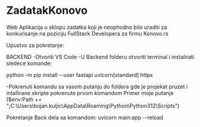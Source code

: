 # ZadatakKonovo
Web Aplikacija u sklopu zadatka koji je neophodno bilo uraditi za konkurisanje na poziciju FullStack Developera za firmu Konovo.rs

Upustvo za pokretanje:

BACKEND
-Otvoriti VS Code
-U Backend folderu otvoriti terminal i instalirati sledece komande:

python -m pip install --user fastapi uvicorn[standard] httpx

-Pokrenuti komandu sa vasom  putanju do foldera gde je projekat pruzet i intallirane skripte pokrenute prvom komandom
Primer moje putanje ($env:Path += ";C:\Users\bojan.kuljic\AppData\Roaming\Python\Python312\Scripts")

Pokretanje Back dela sa komandom:
uvicorn main:app --reload

